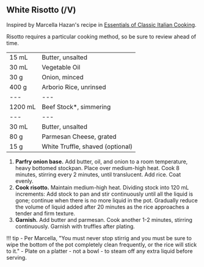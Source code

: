 
## White Risotto (/V)

Inspired by Marcella Hazan's recipe in [Essentials of Classic Italian Cooking](https://smile.amazon.com/gp/product/039458404X).

Risotto requires a particular cooking method, so be sure to review ahead of time.

|||
|:--|:--|
| 15 mL   | Butter, unsalted
| 30 mL   | Vegetable Oil
| 30 g    | Onion, minced
| 400 g   | Arborio Rice, unrinsed
| ---     | ---
| 1200 mL | Beef Stock*, simmering
| ---     | ---
| 30 mL   | Butter, unsalted
| 80 g    | Parmesan Cheese, grated
| 15 g    | White Truffle, shaved (optional)

1. **Parfry onion base.** Add butter, oil, and onion to a room temperature, heavy bottomed stockpan. Place over medium-high heat. Cook 8 minutes, stirring every 2 minutes, until translucent. Add rice. Coat evenly.
2. **Cook risotto.** Maintain medium-high heat. Dividing stock into 120 mL increments: Add stock to pan and stir continuously until all the liquid is gone; continue when there is no more liquid in the pot. Gradually reduce the volume of liquid added after 20 minutes as the rice approaches a tender and firm texture.
3. **Garnish.** Add butter and parmesan. Cook another 1-2 minutes, stirring continuously. Garnish with truffles after plating.

!!! tip
    - Per Marcella, "You must never stop stirrig and you must be sure to wipe the bottom of the pot completely clean frequently, or the rice will stick to it."
    - Plate on a platter - not a bowl - to steam off any extra liquid before serving.
